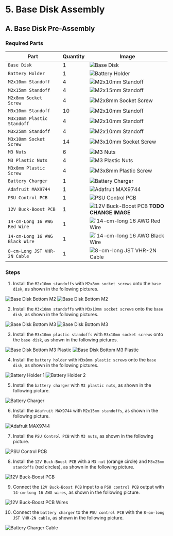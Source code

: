 # 5. Base Disk Assembly

## A. Base Disk Pre-Assembly

### Required Parts

| Part                           | Quantity | Image                                                                             |
|--------------------------------| -------- |-----------------------------------------------------------------------------------|
| `Base Disk`                    | 1        | ![Base Disk](images/laser/base-disk.jpg)                                          |
| `Battery Holder`               | 1        | ![Battery Holder](images/3d-printed-parts/battery-holder.jpg)                     |
| `M2x10mm Standoff`             | 4        | ![M2x10mm Standoff](images/hardware/M2x10mm-standoff.jpg)                         |
| `M2x15mm Standoff`             | 4        | ![M2x15mm Standoff](images/hardware/M2x15mm-standoff.jpg)                         |
| `M2x8mm Socket Screw`          | 4        | ![M2x8mm Socket Screw](images/hardware/M2x8mm-socket.jpg)                         |
| `M3x10mm Standoff`             | 10       | ![M2x10mm Standoff](images/hardware/M3x10mm-standoff.jpg)                         |
| `M3x10mm Plastic Standoff`     | 4        | ![M2x10mm Standoff](images/hardware/M3x10mm-plastic-standoff.jpg)                 |
| `M3x25mm Standoff`             | 4        | ![M2x10mm Standoff](images/hardware/M3x25mm-standoff.jpg)                         |
| `M3x10mm Socket Screw`         | 14       | ![M3x10mm Socket Screw](images/hardware/M3x10mmsocket.jpg)                        |
| `M3 Nuts`                      | 6        | ![M3 Nuts](images/hardware/M3-nut.jpg)                                            |
| `M3 Plastic Nuts`              | 4        | ![M3 Plastic Nuts](images/hardware/M3-plastic-nut.jpg)                            |
| `M3x8mm Plastic Screw`         | 4        | ![M3x8mm Plastic Screw](images/hardware/M3x8mm-plastic.jpg)                       |
| `Battery Charger`              | 1        | ![Battery Charger](images/electronics/RRC-PMM240-vertical.jpg)                    |
| `Adafruit MAX9744`             | 1        | ![Adafruit MAX9744](images/assemblies/04G%20heat%20shrink%20tube.jpg)             |
| `PSU Control PCB`              | 1        | ![PSU Control PCB](images/electronics/psu-control-pcb.jpg)                        |
| `12V Buck-Boost PCB`           | 1        | ![12V Buck-Boost PCB](images/assemblies/03C%20all.jpg) **TODO CHANGE IMAGE**      |
| `14-cm-Long 16 AWG Red Wire`   | 1        | ![`14-cm-long 16 AWG Red Wire](images/electronics/16-AWG-red-wire.jpg)            |
| `14-cm-Long 16 AWG Black Wire` | 1        | ![`14-cm-long 16 AWG Black Wire](images/electronics/16-AWG-black-wire.jpg)        |
| `8-cm-Long JST VHR-2N Cable`   | 1        | ![`8-cm-long JST VHR-2N Cable`](images/electronics/battery-charger-cable.jpg)     |

### Steps

1. Install the `M2x10mm standoffs` with `M2x8mm socket screws` onto the `base disk`, as shown in the following pictures.

![Base Disk Bottom M2](images/assemblies/05/base-disk-bottom-M2.jpg)
![Base Disk Bottom M2](images/assemblies/05/base-disk-top-M2.jpg)

2. Install the `M3x10mm standoffs` with `M3x10mm socket screws` onto the `base disk`, as shown in the following pictures.

![Base Disk Bottom M3](images/assemblies/05/base-disk-bottom-M3.jpg)
![Base Disk Bottom M3](images/assemblies/05/base-disk-top-M3.jpg)

3. Install the `M3x10mm plastic standoffs` with `M3x10mm socket screws` onto the `base disk`, as shown in the following
   pictures.

![Base Disk Bottom M3 Plastic](images/assemblies/05/base-disk-bottom-M3-plastic)
![Base Disk Bottom M3 Plastic](images/assemblies/05/base-disk-top-M3-plastic)

4. Install the `battery holder` with `M3x8mm plastic screws` onto the `base disk`, as shown in the following pictures.

![Battery Holder 1](images/assemblies/05/battery-holder-1.jpg)
![Battery Holder 2](images/assemblies/05/battery-holder-2.jpg)

5. Install the `battery charger` with `M3 plastic nuts`, as shown in the following picture.

![Battery Charger](images/assemblies/05/battery-charger.jpg)

6. Install the `Adafruit MAX9744` with `M2x15mm standoffs`, as shown in the following picture.

![Adafruit MAX9744](images/assemblies/05/amplifier.jpg)

7. Install the `PSU Control PCB`  with `M3 nuts`, as shown in the following picture.

![PSU Control PCB](images/assemblies/05/psu-control-pcb.jpg)

8. Install the `12V Buck-Boost PCB`  with a `M3 nut` (orange circle) and `M3x25mm standoffs` (red circles), as shown in
   the following picture.

![12V Buck-Boost PCB](images/assemblies/05/12v-buck-boost-pcb.jpg)

9. Connect the `12V Buck-Boost PCB` input to a `PSU control PCB` output with `14-cm-long 16 AWG wires`, as shown in the
   following picture.

![12V Buck-Boost PCB Wires](images/assemblies/05/12v-buck-boost-pcb-wires.jpg)

10. Connect the `battery charger` to the `PSU control PCB` with the `8-cm-long JST VHR-2N cable`, as shown in the
    following picture.

![Battery Charger Cable](images/assemblies/05/battery-charger-cable.jpg)
